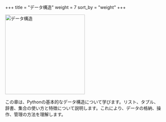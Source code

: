 +++
title = "データ構造"
weight = 7
sort_by = "weight"
+++

<img src="https://i.imgur.com/O057Rga.png" alt="データ構造" width="256">

この章は、Pythonの基本的なデータ構造について学びます。リスト、タプル、辞書、集合の使い方と特徴について説明します。これにより、データの格納、操作、管理の方法を理解します。
